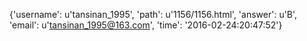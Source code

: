 {'username': u'tansinan_1995', 'path': u'1156/1156.html', 'answer': u'B', 'email': u'tansinan_1995@163.com', 'time': '2016-02-24:20:47:52'}
